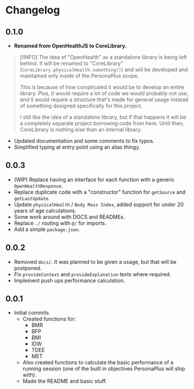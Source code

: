 # Changelog

## 0.1.0

- **Renamed from OpenHealthJS to CoreLibrary.**

> [!INFO]
> The idea of "OpenHealth" as a standalone library is being left behind. It will be renamed to "CoreLibrary" (`CoreLibrary.physicalHealth.something()`) and will be developed and maintained only inside of the PersonaPlus scope.
>
> This is because of how complicated it would be to develop an entire library. Plus, it would require a lot of code we would probably not use, and it would require a structure that's made for general usage instead of something designed specifically for this project.
>
> I still like the idea of a standalone library, but if that happens it will be a completely separate project _borrowing_ code from here. Until then, CoreLibrary is nothing else than an internal library.

- Updated documentation and some comments to fix typos.
- Simplified typing at entry point using an alias thingy.

## 0.0.3

- (WIP) Replace having an interface for each function with a generic `OpenHealthResponse`.
- Replace duplicate code with a "constructor" function for `getSource` and `getLastUpdate`.
- Update `physicalHealth` / `Body Mass Index`, added support for under 20 years of age calculations.
- Some work around with DOCS and READMEs.
- Replace `./` routing with `@/` for imports.
- Add a simple `package.json`.

## 0.0.2

- Removed `docs/`. It was planned to be given a usage, but that will be postponed.
- Fix `provideContext` and `provideExplanation` texts where required.
- Implement push ups performance calculation.

## 0.0.1

- Initial commits
  - Created functions for:
    - BMR
    - BFP
    - BMI
    - IDW
    - TDEE
    - MET
  - Also created functions to calculate the basic performance of a running session (one of the built in objectives PersonaPlus will ship with).
  - Made the README and basic stuff.
